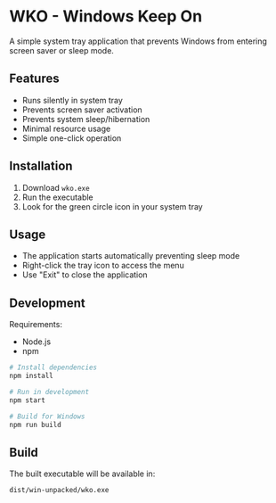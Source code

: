 # WKO - Windows Keep On

A simple system tray application that prevents Windows from entering screen saver or sleep mode.

## Features

- Runs silently in system tray
- Prevents screen saver activation
- Prevents system sleep/hibernation
- Minimal resource usage
- Simple one-click operation

## Installation

1. Download `wko.exe`
2. Run the executable
3. Look for the green circle icon in your system tray

## Usage

- The application starts automatically preventing sleep mode
- Right-click the tray icon to access the menu
- Use "Exit" to close the application

## Development

Requirements:
- Node.js
- npm

```bash
# Install dependencies
npm install

# Run in development
npm start

# Build for Windows
npm run build
```

## Build

The built executable will be available in:
```
dist/win-unpacked/wko.exe
```